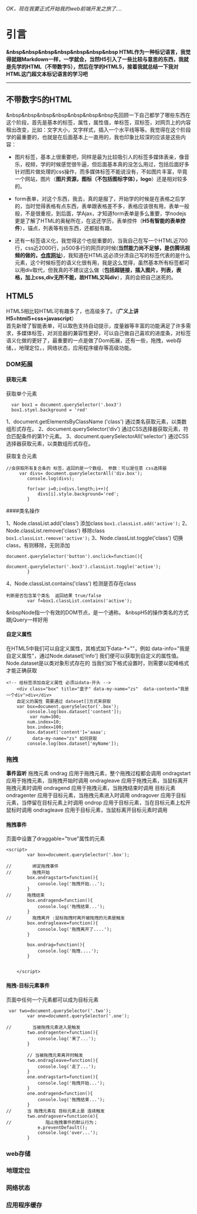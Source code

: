 _OK，现在我要正式开始我的web前端开发之旅了...._
# 引言
**&nbsp&nbsp&nbsp&nbsp&nbsp&nbsp&nbsp HTML作为一种标记语言，我觉得就跟Markdown一样，一学就会，当然H5引入了一些比较与意思的东西，我就是先学的HTML（不带数字5），然后在学的HTML5，接着我就总结一下我对HTML这门超文本标记语言的学习吧**
********
## 不带数字5的HTML

&nbsp&nbsp&nbsp&nbsp&nbsp&nbsp&nbsp先回顾一下自己都学了哪些东西在这个阶段，首先是基本的标签，属性，属性值，单标签，双标签，对网页上的内容租出改变，比如：文字大小，文字样式，插入一个水平线等等。我觉得在这个阶段学的最重要的，也就是在后面基本上一直用的，我也印象比较深的应该是这些内容：<br>
* 图片标签，基本上很重要吧，同样是最为比较吸引人的标签多媒体表亲，像音乐，视频，学的时候感觉很牛逼，但后面基本真的没怎么用过，包括后面好多针对图片做处理的css操作，而多媒体标签不能说没有，不如图片丰富，毕竟一个网站，图片（**图片资源，图标（不包括图标字体），logo**）还是相对较多的。<br>

* form表单，对这个东西，我去，真的是服了，开始学的时候是在表格之后学的，当时觉得表格有点东西，表单跟表格差不多，表格应该很有用，表单一般般，不是很重视，到后面，学Ajax，才知道form表单是多么重要，学nodejs更是了解了HTML的奥秘所在，在这还学历，表单控件（**H5有智能的表单控件**），锚点，列表等有些东西，还都挺有趣。<br>

* 还有一标签语义化，我觉得这个也挺重要的，当我自己在写一个HTML近700行，css近2000行，js500多行的网页的时候(**当然能力尚不足够，是仿腾讯视频的做的，[仓库网址](https://github.com/1793523411/TencentWeb)**)，我知道在HTML这必须分清自己写的标签代表的是什么元素，这个时候标签的语义化很有用，我是这么觉得，虽然基本所有标签都可以用div取代，但我真的不建议这么做（**包括超链接，插入图片，列表，表格，加上css,div无所不能，故HTML又叫div**），真的会把自己迷死的。
## HTML5
HTML5相比较HTML可有趣多了，也高级多了。（**广义上讲H5=html5+css+javascript**）<br>
首先新增了智能表单，可以取色支持自动提示，度量器等丰富的功能满足了许多需求，多媒体标签，对浏览器的兼容性更好，可以自己做自己喜欢的进度条，对标签语义化做的更好了，最重要的一点是做了Dom拓展，还有一些，拖拽，web存储，，地理定位，，网络状态，应用程序缓存等高级功能。

 ### DOM拓展
 
 
 #### 获取元素
获取单个元素

```
  var box1 = document.querySelector('.box3')
  box1.styel.background = 'red'
```
1、document.getElementsByClassName ('class') 通过类名获取元素，以类数组形式存在。
2、document.querySelector(‘div’) 通过CSS选择器获取元素，符合匹配条件的第1个元素。
3、document.querySelectorAll('selector') 通过CSS选择器获取元素，以类数组形式存在。<br>

 获取复合元素


```
//会获取所有复合条的 标签，返回的是一个数组， 参数：可以是任意 css选择器
     var divs= document.querySelectorAll('div.box');
        console.log(divs);

        for(var i=0;i<divs.length;i++){
            divs[i].style.background='red';
        }
```


 ####类名操作
 
1、Node.classList.add('class') 添加class
`` box1.classList.add('active'); ``
2、Node.classList.remove('class') 移除class
``  box1.classList.remove('active'); ``
3、Node.classList.toggle('class') 切换class，有则移除，无则添加


```
document.querySelector('button').onclick=function(){
            document.querySelector('.box3').classList.toggle('active');
        }
```


4、Node.classList.contains('class') 检测是否存在class
 

```
判断是否包含某个类名  返回结果 true/false
        var f=box1.classList.contains('active');
```


&nbspNode指一个有效的DOM节点，是一个通称。
&nbspH5的操作类名的方式跟jQuery一样好用
 #### 自定义属性
 
 在HTML5中我们可以自定义属性，其格式如下data-*=""，例如
data-info="我是自定义属性"，通过Node.dataset['info'] 我们便可以获取到自定义的属性值。
Node.dataset是以类对象形式存在的
当我们如下格式设置时，则需要以驼峰格式才能正确获取

 

```
<!-- 给标签添加自定义属性 必须以data-开头 -->
    <div class="box" title="盒子" data-my-name="zs"  data-content="我是一个div">div</div>
    自定义的属性 需要通过 dateset[]方式来获取 
    var box=document.querySelector('.box');
        console.log(box.dataset['content']);
         var num=100;
        num.index=10;
        box.index=100;
        box.dataset['content']='aaaa';
//        data-my-name="zs" 如何获取
        console.log(box.dataset['myName']);
```







 
 ### 拖拽
 **事件监听**
 拖拽元素
ondrag 		应用于拖拽元素，整个拖拽过程都会调用
ondragstart	应用于拖拽元素，当拖拽开始时调用
ondragleave	应用于拖拽元素，当鼠标离开拖拽元素时调用
ondragend	应用于拖拽元素，当拖拽结束时调用
目标元素
ondragenter	应用于目标元素，当拖拽元素进入时调用
ondragover	应用于目标元素，当停留在目标元素上时调用
ondrop		应用于目标元素，当在目标元素上松开鼠标时调用
ondragleave	应用于目标元素，当鼠标离开目标元素时调用

 #### 拖拽事件
 
 页面中设置了draggable="true"属性的元素


```
<script>
        var box=document.querySelector('.box');

//        绑定拖拽事件
//        拖拽开始
        box.ondragstart=function(){
            console.log('拖拽开始...');
        }
//      拖拽结束
        box.ondragend=function(){
            console.log('拖拽结束...');
        }
//        拖拽离开 :鼠标拖拽时离开被拖拽的元素是触发
        box.ondragleave=function(){
            console.log('拖拽离开了....');
        }

        box.ondrag=function(){
            console.log('拖拽....');
        }


    </script>

```

#### 拖拽-目标元素事件

页面中任何一个元素都可以成为目标元素


```
 var two=document.querySelector('.two');
        var one=document.querySelector('.one');

//        当被拖拽元素进入是触发
        two.ondragenter=function(){
            console.log('来了...');
        }

        // 当被拖拽元素离开时触发
        two.ondragleave=function(){
            console.log('走了...');
        }
        one.ondragstart=function(){
            console.log('拖拽开始...');
        }
        one.ondragend=function(){
            console.log('拖拽结束...');
        }
//      当 拖拽元素在 目标元素上是 连续触发
        two.ondragover=function(e){
//             阻止拖拽事件的默认行为；
            e.preventDefault();
            console.log('over...');
        }
```

### web存储
### 地理定位
### 网络状态
### 应用程序缓存
   

 
